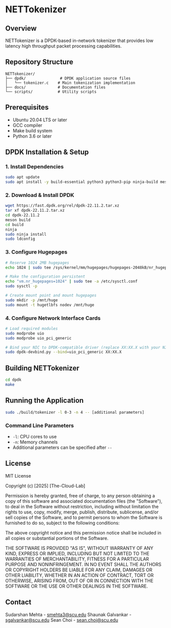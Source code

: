 # NETTokenizer

## Overview
NETTokenizer is a DPDK-based in-network tokenizer that provides low latency high throughput packet processing capabilities.

## Repository Structure
```
NETTokenizer/
├── dpdk/               # DPDK application source files
│   └── tokenizer.c    # Main tokenization implementation
├── docs/              # Documentation files
└── scripts/           # Utility scripts
```

## Prerequisites
- Ubuntu 20.04 LTS or later
- GCC compiler
- Make build system
- Python 3.6 or later

## DPDK Installation & Setup

### 1. Install Dependencies
```bash
sudo apt update
sudo apt install -y build-essential python3 python3-pip ninja-build meson pkg-config libnuma-dev
```

### 2. Download & Install DPDK
```bash
wget https://fast.dpdk.org/rel/dpdk-22.11.2.tar.xz
tar xf dpdk-22.11.2.tar.xz
cd dpdk-22.11.2
meson build
cd build
ninja
sudo ninja install
sudo ldconfig
```

### 3. Configure Hugepages
```bash
# Reserve 1024 2MB hugepages
echo 1024 | sudo tee /sys/kernel/mm/hugepages/hugepages-2048kB/nr_hugepages

# Make the configuration persistent
echo "vm.nr_hugepages=1024" | sudo tee -a /etc/sysctl.conf
sudo sysctl -p

# Create mount point and mount hugepages
sudo mkdir -p /mnt/huge
sudo mount -t hugetlbfs nodev /mnt/huge
```

### 4. Configure Network Interface Cards
```bash
# Load required modules
sudo modprobe uio
sudo modprobe uio_pci_generic

# Bind your NIC to DPDK-compatible driver (replace XX:XX.X with your NIC PCI address)
sudo dpdk-devbind.py --bind=uio_pci_generic XX:XX.X
```

## Building NETTokenizer

```bash
cd dpdk
make
```

## Running the Application

```bash
sudo ./build/tokenizer -l 0-3 -n 4 -- [additional parameters]
```

### Command Line Parameters
- `-l`: CPU cores to use
- `-n`: Memory channels
- Additional parameters can be specified after `--`

## License
MIT License

Copyright (c) [2025] [The-Cloud-Lab]

Permission is hereby granted, free of charge, to any person obtaining a copy
of this software and associated documentation files (the "Software"), to deal
in the Software without restriction, including without limitation the rights
to use, copy, modify, merge, publish, distribute, sublicense, and/or sell
copies of the Software, and to permit persons to whom the Software is
furnished to do so, subject to the following conditions:

The above copyright notice and this permission notice shall be included in all
copies or substantial portions of the Software.

THE SOFTWARE IS PROVIDED "AS IS", WITHOUT WARRANTY OF ANY KIND, EXPRESS OR
IMPLIED, INCLUDING BUT NOT LIMITED TO THE WARRANTIES OF MERCHANTABILITY,
FITNESS FOR A PARTICULAR PURPOSE AND NONINFRINGEMENT. IN NO EVENT SHALL THE
AUTHORS OR COPYRIGHT HOLDERS BE LIABLE FOR ANY CLAIM, DAMAGES OR OTHER
LIABILITY, WHETHER IN AN ACTION OF CONTRACT, TORT OR OTHERWISE, ARISING FROM,
OUT OF OR IN CONNECTION WITH THE SOFTWARE OR THE USE OR OTHER DEALINGS IN THE
SOFTWARE.


## Contact
Sudarshan Mehta - smehta3@scu.edu
Shaunak Galvankar - sgalvankar@scu.edu
Sean Choi - sean.choi@scu.edu




